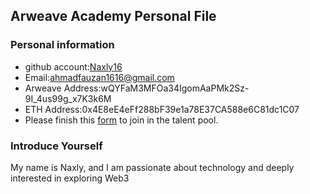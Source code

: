 ## Arweave Academy Personal File

### Personal information

- github account:[Naxly16](https://github.com/Naxly16)
- Email:ahmadfauzan1616@gmail.com
- Arweave Address:wQYFaM3MFOa34IgomAaPMk2Sz-9I_4us99g_x7K3k6M
- ETH Address:0x4E8eE4eFf288bF39e1a78E37CA588e6C81dc1C07
- Please finish this [form](https://docs.google.com/forms/d/e/1FAIpQLSfWA5fIIcBgmRppm3jNz5vmf9Mai_QMVil-2pO4r7YKn_Zhtw/viewform?usp=sf_link) to join in the talent pool.

### Introduce Yourself
My name is Naxly, and I am passionate about technology and deeply interested in exploring Web3